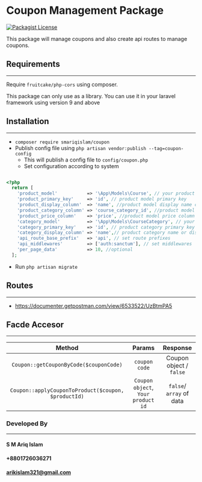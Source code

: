 # Coupon Management Package

[![Packagist License](https://poser.pugx.org/fruitcake/php-cors/license.png)](http://choosealicense.com/licenses/mit/)

This package will manage coupons and also create api routes to manage coupons.

## Requirements
- - - -
Require `fruitcake/php-cors` using composer.

This package can only use as a library. You can use it in your laravel framework using version 9 and above

## Installation
- - - -
* `composer require smariqislam/coupon`
* Publish config file using `php artisan vendor:publish --tag=coupon-config`
    * This will publish a config file to `config/coupon.php`
    * Set configuration according to system

```php

<?php
  return [
    'product_model'           => '\App\Models\Course', // your product model
    'product_primary_key'     => 'id', // product model primary key
    'product_display_column'  => 'name', //product model display name column
    'product_category_column' => 'course_category_id', //product model category name column or display column
    'product_price_column'    => 'price', //product model price column
    'category_model'          => '\App\Models\CourseCategory', // your product category model
    'category_primary_key'    => 'id', // product category primary key
    'category_display_column' => 'name',// product category name or display column
    'api_route_base_prefix'   => 'api', // set route prefixes
    'api_middlewares'         => ['auth:sanctum'], // set middlewares
    'per_page_data'           => 10, //optional 
  ];
```

* Run `php artisan migrate`

## Routes ##
- - - -
* https://documenter.getpostman.com/view/6533522/UzBtmPA5

## Facde Accesor ##
- - - -
|                 Method                 |               Params               |         Response         |
|:--------------------------------------:|:----------------------------------:|:------------------------:|
`Coupon::getCouponByCode($couponCode)` |           `coupon code`            | Coupon object / `false`  |
`Coupon::applyCouponToProduct($coupon, $productId)`    | `Coupon object`, `Your product id` | `false`/ `array` of data |       

### Developed By ###
- - - -
#### S M Ariq Islam #### 
#### +8801726036271 ####
#### arikislam321@gmail.com ####
